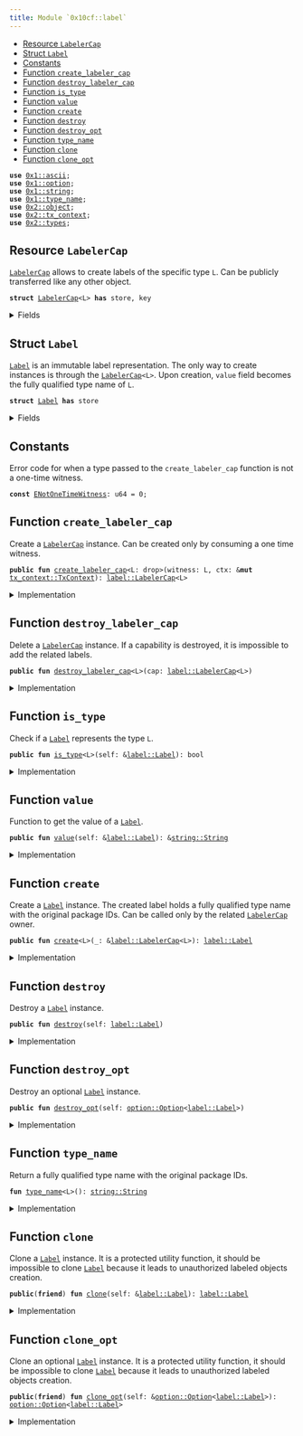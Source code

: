 ```yaml
---
title: Module `0x10cf::label`
---
```




-  [Resource `LabelerCap`](#0x10cf_label_LabelerCap)
-  [Struct `Label`](#0x10cf_label_Label)
-  [Constants](#@Constants_0)
-  [Function `create_labeler_cap`](#0x10cf_label_create_labeler_cap)
-  [Function `destroy_labeler_cap`](#0x10cf_label_destroy_labeler_cap)
-  [Function `is_type`](#0x10cf_label_is_type)
-  [Function `value`](#0x10cf_label_value)
-  [Function `create`](#0x10cf_label_create)
-  [Function `destroy`](#0x10cf_label_destroy)
-  [Function `destroy_opt`](#0x10cf_label_destroy_opt)
-  [Function `type_name`](#0x10cf_label_type_name)
-  [Function `clone`](#0x10cf_label_clone)
-  [Function `clone_opt`](#0x10cf_label_clone_opt)


<pre><code><b>use</b> <a href="../move-stdlib/ascii.md#0x1_ascii">0x1::ascii</a>;
<b>use</b> <a href="../move-stdlib/option.md#0x1_option">0x1::option</a>;
<b>use</b> <a href="../move-stdlib/string.md#0x1_string">0x1::string</a>;
<b>use</b> <a href="../move-stdlib/type_name.md#0x1_type_name">0x1::type_name</a>;
<b>use</b> <a href="../iota-framework/object.md#0x2_object">0x2::object</a>;
<b>use</b> <a href="../iota-framework/tx_context.md#0x2_tx_context">0x2::tx_context</a>;
<b>use</b> <a href="../iota-framework/types.md#0x2_types">0x2::types</a>;
</code></pre>



<a name="0x10cf_label_LabelerCap"></a>

## Resource `LabelerCap`

<code><a href="label.md#0x10cf_label_LabelerCap">LabelerCap</a></code> allows to create labels of the specific type <code>L</code>.
Can be publicly transferred like any other object.


<pre><code><b>struct</b> <a href="label.md#0x10cf_label_LabelerCap">LabelerCap</a>&lt;L&gt; <b>has</b> store, key
</code></pre>



<details>
<summary>Fields</summary>


<dl>
<dt>
<code>id: <a href="../iota-framework/object.md#0x2_object_UID">object::UID</a></code>
</dt>
<dd>

</dd>
</dl>


</details>

<a name="0x10cf_label_Label"></a>

## Struct `Label`

<code><a href="label.md#0x10cf_label_Label">Label</a></code> is an immutable label representation.
The only way to create instances is through the <code><a href="label.md#0x10cf_label_LabelerCap">LabelerCap</a>&lt;L&gt;</code>.
Upon creation, <code>value</code> field becomes the fully qualified type name of <code>L</code>.


<pre><code><b>struct</b> <a href="label.md#0x10cf_label_Label">Label</a> <b>has</b> store
</code></pre>



<details>
<summary>Fields</summary>


<dl>
<dt>
<code>value: <a href="../move-stdlib/string.md#0x1_string_String">string::String</a></code>
</dt>
<dd>
 A fully qualified type name with the original package IDs.
</dd>
</dl>


</details>

<a name="@Constants_0"></a>

## Constants


<a name="0x10cf_label_ENotOneTimeWitness"></a>

Error code for when a type passed to the <code>create_labeler_cap</code> function is not a one-time witness.


<pre><code><b>const</b> <a href="label.md#0x10cf_label_ENotOneTimeWitness">ENotOneTimeWitness</a>: u64 = 0;
</code></pre>



<a name="0x10cf_label_create_labeler_cap"></a>

## Function `create_labeler_cap`

Create a <code><a href="label.md#0x10cf_label_LabelerCap">LabelerCap</a></code> instance.
Can be created only by consuming a one time witness.


<pre><code><b>public</b> <b>fun</b> <a href="label.md#0x10cf_label_create_labeler_cap">create_labeler_cap</a>&lt;L: drop&gt;(witness: L, ctx: &<b>mut</b> <a href="../iota-framework/tx_context.md#0x2_tx_context_TxContext">tx_context::TxContext</a>): <a href="label.md#0x10cf_label_LabelerCap">label::LabelerCap</a>&lt;L&gt;
</code></pre>



<details>
<summary>Implementation</summary>


<pre><code><b>public</b> <b>fun</b> <a href="label.md#0x10cf_label_create_labeler_cap">create_labeler_cap</a>&lt;L: drop&gt;(witness: L, ctx: &<b>mut</b> TxContext): <a href="label.md#0x10cf_label_LabelerCap">LabelerCap</a>&lt;L&gt; {
    <b>assert</b>!(<a href="../iota-framework/types.md#0x2_types_is_one_time_witness">types::is_one_time_witness</a>(&witness), <a href="label.md#0x10cf_label_ENotOneTimeWitness">ENotOneTimeWitness</a>);

    <a href="label.md#0x10cf_label_LabelerCap">LabelerCap</a>&lt;L&gt; {
        id: <a href="../iota-framework/object.md#0x2_object_new">object::new</a>(ctx),
    }
}
</code></pre>



</details>

<a name="0x10cf_label_destroy_labeler_cap"></a>

## Function `destroy_labeler_cap`

Delete a <code><a href="label.md#0x10cf_label_LabelerCap">LabelerCap</a></code> instance.
If a capability is destroyed, it is impossible to add the related labels.


<pre><code><b>public</b> <b>fun</b> <a href="label.md#0x10cf_label_destroy_labeler_cap">destroy_labeler_cap</a>&lt;L&gt;(cap: <a href="label.md#0x10cf_label_LabelerCap">label::LabelerCap</a>&lt;L&gt;)
</code></pre>



<details>
<summary>Implementation</summary>


<pre><code><b>public</b> <b>fun</b> <a href="label.md#0x10cf_label_destroy_labeler_cap">destroy_labeler_cap</a>&lt;L&gt;(cap: <a href="label.md#0x10cf_label_LabelerCap">LabelerCap</a>&lt;L&gt;) {
    <b>let</b> <a href="label.md#0x10cf_label_LabelerCap">LabelerCap</a>&lt;L&gt; {
        id,
    } = cap;

    <a href="../iota-framework/object.md#0x2_object_delete">object::delete</a>(id);
}
</code></pre>



</details>

<a name="0x10cf_label_is_type"></a>

## Function `is_type`

Check if a <code><a href="label.md#0x10cf_label_Label">Label</a></code> represents the type <code>L</code>.


<pre><code><b>public</b> <b>fun</b> <a href="label.md#0x10cf_label_is_type">is_type</a>&lt;L&gt;(self: &<a href="label.md#0x10cf_label_Label">label::Label</a>): bool
</code></pre>



<details>
<summary>Implementation</summary>


<pre><code><b>public</b> <b>fun</b> <a href="label.md#0x10cf_label_is_type">is_type</a>&lt;L&gt;(self: &<a href="label.md#0x10cf_label_Label">Label</a>): bool {
    self.value == <a href="../move-stdlib/type_name.md#0x1_type_name">type_name</a>&lt;L&gt;()
}
</code></pre>



</details>

<a name="0x10cf_label_value"></a>

## Function `value`

Function to get the value of a <code><a href="label.md#0x10cf_label_Label">Label</a></code>.


<pre><code><b>public</b> <b>fun</b> <a href="label.md#0x10cf_label_value">value</a>(self: &<a href="label.md#0x10cf_label_Label">label::Label</a>): &<a href="../move-stdlib/string.md#0x1_string_String">string::String</a>
</code></pre>



<details>
<summary>Implementation</summary>


<pre><code><b>public</b> <b>fun</b> <a href="label.md#0x10cf_label_value">value</a>(self: &<a href="label.md#0x10cf_label_Label">Label</a>): &String {
    &self.value
}
</code></pre>



</details>

<a name="0x10cf_label_create"></a>

## Function `create`

Create a <code><a href="label.md#0x10cf_label_Label">Label</a></code> instance.
The created label holds a fully qualified type name with the original package IDs.
Can be called only by the related <code><a href="label.md#0x10cf_label_LabelerCap">LabelerCap</a></code> owner.


<pre><code><b>public</b> <b>fun</b> <a href="label.md#0x10cf_label_create">create</a>&lt;L&gt;(_: &<a href="label.md#0x10cf_label_LabelerCap">label::LabelerCap</a>&lt;L&gt;): <a href="label.md#0x10cf_label_Label">label::Label</a>
</code></pre>



<details>
<summary>Implementation</summary>


<pre><code><b>public</b> <b>fun</b> <a href="label.md#0x10cf_label_create">create</a>&lt;L&gt;(_: &<a href="label.md#0x10cf_label_LabelerCap">LabelerCap</a>&lt;L&gt;): <a href="label.md#0x10cf_label_Label">Label</a> {
    <a href="label.md#0x10cf_label_Label">Label</a> {
        value: <a href="../move-stdlib/type_name.md#0x1_type_name">type_name</a>&lt;L&gt;(),
    }
}
</code></pre>



</details>

<a name="0x10cf_label_destroy"></a>

## Function `destroy`

Destroy a <code><a href="label.md#0x10cf_label_Label">Label</a></code> instance.


<pre><code><b>public</b> <b>fun</b> <a href="label.md#0x10cf_label_destroy">destroy</a>(self: <a href="label.md#0x10cf_label_Label">label::Label</a>)
</code></pre>



<details>
<summary>Implementation</summary>


<pre><code><b>public</b> <b>fun</b> <a href="label.md#0x10cf_label_destroy">destroy</a>(self: <a href="label.md#0x10cf_label_Label">Label</a>) {
    <b>let</b> <a href="label.md#0x10cf_label_Label">Label</a> {
        value: _,
    } = self;
}
</code></pre>



</details>

<a name="0x10cf_label_destroy_opt"></a>

## Function `destroy_opt`

Destroy an optional <code><a href="label.md#0x10cf_label_Label">Label</a></code> instance.


<pre><code><b>public</b> <b>fun</b> <a href="label.md#0x10cf_label_destroy_opt">destroy_opt</a>(self: <a href="../move-stdlib/option.md#0x1_option_Option">option::Option</a>&lt;<a href="label.md#0x10cf_label_Label">label::Label</a>&gt;)
</code></pre>



<details>
<summary>Implementation</summary>


<pre><code><b>public</b> <b>fun</b> <a href="label.md#0x10cf_label_destroy_opt">destroy_opt</a>(self: Option&lt;<a href="label.md#0x10cf_label_Label">Label</a>&gt;) {
    <b>if</b> (self.is_some()) {
        <a href="label.md#0x10cf_label_destroy">destroy</a>(<a href="../move-stdlib/option.md#0x1_option_destroy_some">option::destroy_some</a>(self));
    }
    <b>else</b> {
        <a href="../move-stdlib/option.md#0x1_option_destroy_none">option::destroy_none</a>(self);
    };
}
</code></pre>



</details>

<a name="0x10cf_label_type_name"></a>

## Function `type_name`

Return a fully qualified type name with the original package IDs.


<pre><code><b>fun</b> <a href="../move-stdlib/type_name.md#0x1_type_name">type_name</a>&lt;L&gt;(): <a href="../move-stdlib/string.md#0x1_string_String">string::String</a>
</code></pre>



<details>
<summary>Implementation</summary>


<pre><code><b>fun</b> <a href="../move-stdlib/type_name.md#0x1_type_name">type_name</a>&lt;L&gt;(): String {
    <a href="../move-stdlib/string.md#0x1_string_from_ascii">string::from_ascii</a>(std::type_name::get_with_original_ids&lt;L&gt;().into_string())
}
</code></pre>



</details>

<a name="0x10cf_label_clone"></a>

## Function `clone`

Clone a <code><a href="label.md#0x10cf_label_Label">Label</a></code> instance.
It is a protected utility function, it should be impossible to clone <code><a href="label.md#0x10cf_label_Label">Label</a></code>
because it leads to unauthorized labeled objects creation.


<pre><code><b>public</b>(<b>friend</b>) <b>fun</b> <a href="label.md#0x10cf_label_clone">clone</a>(self: &<a href="label.md#0x10cf_label_Label">label::Label</a>): <a href="label.md#0x10cf_label_Label">label::Label</a>
</code></pre>



<details>
<summary>Implementation</summary>


<pre><code><b>public</b>(package) <b>fun</b> <a href="label.md#0x10cf_label_clone">clone</a>(self: &<a href="label.md#0x10cf_label_Label">Label</a>): <a href="label.md#0x10cf_label_Label">Label</a> {
    <a href="label.md#0x10cf_label_Label">Label</a> {
        value: self.value,
    }
}
</code></pre>



</details>

<a name="0x10cf_label_clone_opt"></a>

## Function `clone_opt`

Clone an optional <code><a href="label.md#0x10cf_label_Label">Label</a></code> instance.
It is a protected utility function, it should be impossible to clone <code><a href="label.md#0x10cf_label_Label">Label</a></code>
because it leads to unauthorized labeled objects creation.


<pre><code><b>public</b>(<b>friend</b>) <b>fun</b> <a href="label.md#0x10cf_label_clone_opt">clone_opt</a>(self: &<a href="../move-stdlib/option.md#0x1_option_Option">option::Option</a>&lt;<a href="label.md#0x10cf_label_Label">label::Label</a>&gt;): <a href="../move-stdlib/option.md#0x1_option_Option">option::Option</a>&lt;<a href="label.md#0x10cf_label_Label">label::Label</a>&gt;
</code></pre>



<details>
<summary>Implementation</summary>


<pre><code><b>public</b>(package) <b>fun</b> <a href="label.md#0x10cf_label_clone_opt">clone_opt</a>(self: &Option&lt;<a href="label.md#0x10cf_label_Label">Label</a>&gt;): Option&lt;<a href="label.md#0x10cf_label_Label">Label</a>&gt; {
    <b>if</b> (self.is_some()) {
        <a href="../move-stdlib/option.md#0x1_option_some">option::some</a>(<a href="label.md#0x10cf_label_clone">clone</a>(self.borrow()))
    }
    <b>else</b> {
        <a href="../move-stdlib/option.md#0x1_option_none">option::none</a>()
    }
}
</code></pre>



</details>
